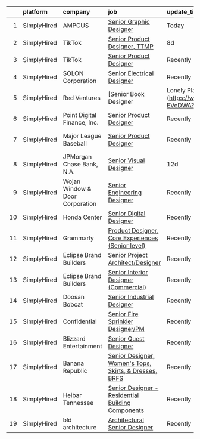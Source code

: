 

|    | platform    | company                         | job                                                                                                                                                                | update_time   | location                       |
|---:|:------------|:--------------------------------|:-------------------------------------------------------------------------------------------------------------------------------------------------------------------|:--------------|:-------------------------------|
|  1 | SimplyHired | AMPCUS                          | [Senior Graphic Designer](https://www.simplyhired.com/job/QRmwJ9SXxN0II_FNpsUXbPReUnW6SAqZ9GKRdIR3sz4f-53xkJxAug?q=senior+designer)                                | Today         | Remote                         |
|  2 | SimplyHired | TikTok                          | [Senior Product Designer, TTMP](https://www.simplyhired.com/job/oOF5hGzpOke17awyJKEQvxfVqL9ejMYmYS81mkRrmKL2KAfkkPPVRw?q=senior+designer)                          | 8d            | Mountain View, CA              |
|  3 | SimplyHired | TikTok                          | [Senior Product Designer](https://www.simplyhired.com/job/ZHvC97c2QGIlPQg1ZqnMtW7LS742cDQGTX7M3zoDlvab9OKl6mwN_w?q=senior+designer)                                | Recently      | Mountain View, CA              |
|  4 | SimplyHired | SOLON Corporation               | [Senior Electrical Designer](https://www.simplyhired.com/job/jRhuRKNNSGKMJ2xB4WjCBXeATWM5poouJK1u3UWero-FNsDmmiYF5w?q=senior+designer)                             | Recently      | Phoenix, AZ                    |
|  5 | SimplyHired | Red Ventures                    | [Senior Book Designer | Lonely Planet](https://www.simplyhired.com/job/j7LxULsgeYiYrXH9BYqkyTDPmsePHvPgzMpPUkD8fT7ksxE-EVeDWA?q=senior+designer)                   | Recently      | New York, NY                   |
|  6 | SimplyHired | Point Digital Finance, Inc.     | [Senior Product Designer](https://www.simplyhired.com/job/vJWVS7dnTYtj0DSw5_ziJd38EPxpvg8Wl2EQM5qhhbXLdbBK576RjQ?q=senior+designer)                                | Recently      | Palo Alto, CA                  |
|  7 | SimplyHired | Major League Baseball           | [Senior Product Designer](https://www.simplyhired.com/job/rlAtBlswBS4xrd003xWZ40TXS_Eqx-aA5jcpD5KTlhfESqgCVNeCsQ?q=senior+designer)                                | Recently      | San Francisco, CA +2 locations |
|  8 | SimplyHired | JPMorgan Chase Bank, N.A.       | [Senior Visual Designer](https://www.simplyhired.com/job/NWKiskGBjGGx7sIvNbMsY9NgwDxGLBvrN11mXsTQNPs0XXerg2AZRA?q=senior+designer)                                 | 12d           | New York, NY                   |
|  9 | SimplyHired | Wojan Window & Door Corporation | [Senior Engineering Designer](https://www.simplyhired.com/job/uPgQyIu7wdD25OMAvgPacfwjRPLEMB3zvJSNDlaS64sITiAMxWpw5w?q=senior+designer)                            | Recently      | Coldwater, MI                  |
| 10 | SimplyHired | Honda Center                    | [Senior Digital Designer](https://www.simplyhired.com/job/sMONFAxt3U47KWbDxPIjUb6vRFAA6G26CzqYZELf9iFTc_MQ-G8ong?q=senior+designer)                                | Recently      | California                     |
| 11 | SimplyHired | Grammarly                       | [Product Designer, Core Experiences (Senior level)](https://www.simplyhired.com/job/gyQss9rR5-GSHUOLdzp3HydnRzkwm78ivUaVMqIEhU9FG60J2XsO5A?q=senior+designer)      | Recently      | San Francisco, CA              |
| 12 | SimplyHired | Eclipse Brand Builders          | [Senior Project Architect/Designer](https://www.simplyhired.com/job/FjvorXWQp0IWIVl46O9yRKToTIS8RP19WqRWItKGudBf2r7jhoHoKA?q=senior+designer)                      | Recently      | Suwanee, GA                    |
| 13 | SimplyHired | Eclipse Brand Builders          | [Senior Interior Designer (Commercial)](https://www.simplyhired.com/job/O31U44uTvCk6Md1bmIgfETA3an8SYJZ4OGX3bWRyC4ZDMFwFD5AwCg?q=senior+designer)                  | Recently      | Suwanee, GA                    |
| 14 | SimplyHired | Doosan Bobcat                   | [Senior Industrial Designer](https://www.simplyhired.com/job/t9gcUVNdYD9rFUci2nWQrqisloKpJ2SLm-MKmhdUTxyG4kpTA2nF5A?q=senior+designer)                             | Recently      | Bismarck, ND                   |
| 15 | SimplyHired | Confidential                    | [Senior Fire Sprinkler Designer/PM](https://www.simplyhired.com/job/Qpimr_k2kSdCQKbKj6Clj6gy3BtvIRm4VxREu-soLH3_3JdoG6TpAA?q=senior+designer)                      | Recently      | Marietta, GA                   |
| 16 | SimplyHired | Blizzard Entertainment          | [Senior Quest Designer](https://www.simplyhired.com/job/05KcVTvJFpGN0Gf68Q4mOkBOK3XaXVHNzDxXf2zwCJz6-CKxvMypbQ?q=senior+designer)                                  | Recently      | Boston, MA                     |
| 17 | SimplyHired | Banana Republic                 | [Senior Designer, Women's Tops, Skirts, & Dresses, BRFS](https://www.simplyhired.com/job/cU50YyhIPCoV-iVHi9N1vQmPfZJ4cgmuhuoW7ZIZPkg0IyDR5UGg1w?q=senior+designer) | Recently      | San Francisco, CA              |
| 18 | SimplyHired | Heibar Tennessee                | [Senior Designer - Residential Building Components](https://www.simplyhired.com/job/LZNz9XFG3wNaY66UPqBKqeAY3BQmxjmYXYHekdoJ9RaImSvgmkDqpw?q=senior+designer)      | Recently      | Westmoreland, TN               |
| 19 | SimplyHired | bld architecture                | [Architectural Senior Designer](https://www.simplyhired.com/job/-6bDyYhE5MlHOX8RZis4xmvzrr26e0d83u3il0fYVfla5MgG56xHTQ?q=senior+designer)                          | Recently      | Patchogue, NY                  |